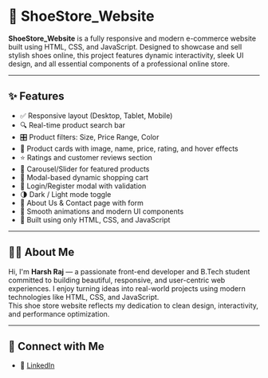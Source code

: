 # 👟 ShoeStore_Website

**ShoeStore_Website** is a fully responsive and modern e-commerce website built using HTML, CSS, and JavaScript. Designed to showcase and sell stylish shoes online, this project features dynamic interactivity, sleek UI design, and all essential components of a professional online store.

---

## ✨ Features

- ✅ Responsive layout (Desktop, Tablet, Mobile)
- 🔍 Real-time product search bar
- 🎛️ Product filters: Size, Price Range, Color
- 🧾 Product cards with image, name, price, rating, and hover effects
- ⭐ Ratings and customer reviews section
- 🎠 Carousel/Slider for featured products
- 🛒 Modal-based dynamic shopping cart
- 👤 Login/Register modal with validation
- 🌗 Dark / Light mode toggle
- 📄 About Us & Contact page with form
- 📱 Smooth animations and modern UI components
- 🧩 Built using only HTML, CSS, and JavaScript 

---

## 🙋‍♂️ About Me

Hi, I'm **Harsh Raj** — a passionate front-end developer and B.Tech student committed to building beautiful, responsive, and user-centric web experiences. I enjoy turning ideas into real-world projects using modern technologies like HTML, CSS, and JavaScript.  
This shoe store website reflects my dedication to clean design, interactivity, and performance optimization.

---

## 🤝 Connect with Me

- 💼 [LinkedIn](https://www.linkedin.com/in/harshraj94/) 
